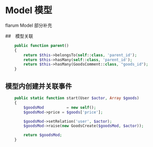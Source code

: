 # Model 模型

flarum Model 部分补充

##　模型关联

```PHP title='Goods.PHP'
    public function parent()
    {
        return $this->belongsTo(self::class, 'parent_id');
        return $this->hasMany(self::class, 'parent_id');
        return $this->hasMany(GoodsComment::class, "goods_id");
    }
```

## 模型内创建并关联事件

```PHP title='Goods.PHP'
    public static function start(User $actor, Array $goods)
    {
        $goodsMod          = new self();
        $goodsMod->price = $goods['price'];

        $goodsMod->setRelation('user', $actor);
        $goodsMod->raise(new GoodsCreate($goodsMod, $actor));

        return $goodsMod;
    }
```